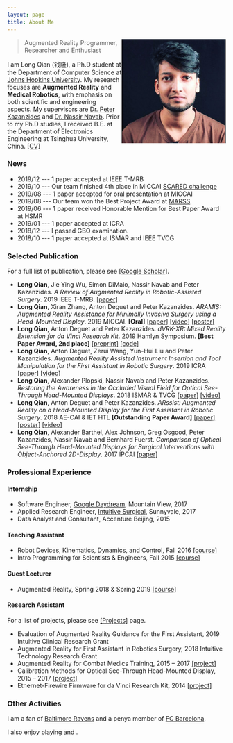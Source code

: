 ```yaml
---
layout: page
title: About Me
---
```



<p class="full-width no-margin"><img src="/assets/images/photo.jpg" alt="LQ" style="width:15rem;height:15rem;" align="right"/></p>

<blockquote class="full-width"><p>Augmented Reality Programmer, Researcher and Enthusiast</p></blockquote>


I am Long Qian (<span lang="zh">钱隆</span>), a Ph.D student at the Department of Computer Science at [Johns Hopkins University](https://www.jhu.edu/). My research focuses are **Augmented Reality** and **Medical Robotics**, with emphasis on both scientific and engineering aspects. My supervisors are [Dr. Peter Kazanzides](https://www.cs.jhu.edu/faculty/peter-kazanzides/) and [Dr. Nassir Navab](https://www.cs.jhu.edu/faculty/nassir-navab/). Prior to my Ph.D studies, I received B.E. at the Department of Electronics Engineering at Tsinghua University, China.  [\[CV\]](/public/document/cv.pdf)

### News
* 2019/12 --- 1 paper accepted at IEEE T-MRB
* 2019/10 --- Our team finished 4th place in MICCAI [SCARED challenge](https://endovissub2019-scared.grand-challenge.org/)
* 2019/08 --- 1 paper accepted for oral presentation at MICCAI
* 2019/08 --- Our team won the Best Project Award at [MARSS](https://www.medicalaugmentedreality.org/)
* 2019/06 --- 1 paper received Honorable Mention for Best Paper Award at HSMR
* 2019/01 --- 1 paper accepted at ICRA
* 2018/12 --- I passed GBO examination.
* 2018/10 --- 1 paper accepted at ISMAR and IEEE TVCG

### Selected Publication

For a full list of publication, please see [\[Google Scholar\]](https://scholar.google.com/citations?user=arq0l-IAAAAJ&hl=en).

* **Long Qian**, Jie Ying Wu, Simon DiMaio, Nassir Navab and Peter Kazanzides. *A Review of Augmented Reality in Robotic-Assisted Surgery*. 2019 IEEE T-MRB. [\[paper\]](https://ieeexplore.ieee.org/document/8918274) 
* **Long Qian**, Xiran Zhang, Anton Deguet and Peter Kazanzides. *ARAMIS: Augmented Reality Assistance for Minimally Invasive Surgery using a Head-Mounted Display*. 2019 MICCAI. **\[Oral\]** [\[paper\]](https://link.springer.com/chapter/10.1007/978-3-030-32254-0_9) [\[video\]](https://link.springer.com/chapter/10.1007/978-3-030-32254-0_9#SupplementaryMaterial) [\[poster\]](/public/document/poster-aramis.pdf)
* **Long Qian**, Anton Deguet and Peter Kazanzides. *dVRK-XR: Mixed Reality Extension for da Vinci Research Kit*. 2019 Hamlyn Symposium. **\[Best Paper Award, 2nd place\]** [\[preprint\]](/public/document/preprint-dvrkxr.pdf) [\[code\]](https://github.com/jhu-dvrk/dvrk-xr/)
* **Long Qian**, Anton Deguet, Zerui Wang, Yun-Hui Liu and Peter Kazanzides. *Augmented Reality Assisted Instrument Insertion and Tool Manipulation for the First Assistant in Robotic Surgery*. 2019 ICRA [\[paper\]](https://ieeexplore.ieee.org/abstract/document/8794263/) [\[video\]](/public/document/video-arssist-eval.mp4)
* **Long Qian**, Alexander Plopski, Nassir Navab and Peter Kazanzides. *Restoring the Awareness in the Occluded Visual Field for Optical See-Through Head-Mounted Displays*. 2018 ISMAR & TVCG [\[paper\]](https://ieeexplore.ieee.org/document/8456571/) [\[video\]](/public/document/video-restoring-the-awareness.mp4)
* **Long Qian**, Anton Deguet and Peter Kazanzides. *ARssist: Augmented Reality on a Head-Mounted Display for the First Assistant in Robotic Surgery*. 2018 AE-CAI & IET HTL **\[Outstanding Paper Award\]** [\[paper\]](http://digital-library.theiet.org/content/journals/10.1049/htl.2018.5065) [\[poster\]](/public/document/poster-arssist.pdf) [\[video\]](/public/document/video-arssist.mp4)
* **Long Qian**, Alexander Barthel, Alex Johnson, Greg Osgood, Peter Kazanzides, Nassir Navab and Bernhard Fuerst. *Comparison of Optical See-Through Head-Mounted Displays for Surgical Interventions with Object-Anchored 2D-Display*. 2017 IPCAI [\[paper\]](https://link.springer.com/article/10.1007/s11548-017-1564-y)


### Professional Experience

#### Internship
* Software Engineer, [Google Daydream](https://vr.google.com/daydream/), Mountain View, 2017
* Applied Research Engineer, [Intuitive Surgical](https://www.intuitivesurgical.com/), Sunnyvale, 2017
* Data Analyst and Consultant, Accenture Beijing, 2015

#### Teaching Assistant
* Robot Devices, Kinematics, Dynamics, and Control, Fall 2016 [\[course\]](https://limbs.lcsr.jhu.edu/people/cowan/courses/)
* Intro Programming for Scientists & Engineers, Fall 2015 [\[course\]](http://www.cs.jhu.edu/~joanne/cs112/)

#### Guest Lecturer
* Augmented Reality, Spring 2018 & Spring 2019 [\[course\]](https://camp.lcsr.jhu.edu/spring2019/)

#### Research Assistant

For a list of projects, please see [\[Projects\]](http://longqian.me/projects/) page.

* Evaluation of Augmented Reality Guidance for the First Assistant, 2019 Intuitive Clinical Research Grant
* Augmented Reality for First Assistant in Robotics Surgery, 2018 Intuitive Technology Research Grant
* Augmented Reality for Combat Medics Training, 2015 – 2017 [\[project\]](http://smarts.lcsr.jhu.edu/research/augmented-reality-hmd-research/)
* Calibration Methods for Optical See-Through Head-Mounted Display, 2015 – 2017 [\[project\]](http://smarts.lcsr.jhu.edu/research/augmented-reality-hmd-research/)
* Ethernet-Firewire Firmware for da Vinci Research Kit, 2014 [\[project\]](http://smarts.lcsr.jhu.edu/research/#Open_Source_Controller_for_da_Vinci_Research_Kit)


### Other Activities

I am a fan of <i class="em em-football"></i> [Baltimore Ravens](https://www.baltimoreravens.com/) and a penya member of <i class="em em-soccer"></i> [FC Barcelona](https://www.fcbarcelona.com/).

I also enjoy playing <i class="em em-tennis"></i> and <i class="em em-swimmer"></i>.
